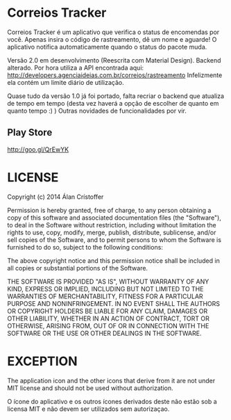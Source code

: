 Correios Tracker
================

Correios Tracker é um aplicativo que verifica o status de encomendas por você. Apenas insira o código de rastreamento, dê um nome e aguarde! O aplicativo notifica automaticamente quando o status do pacote muda.

Versão 2.0 em desenvolvimento (Reescrita com Material Design).
Backend alterado. Por hora utiliza a API encontrada aqui: http://developers.agenciaideias.com.br/correios/rastreamento
Infelizmente ela contém um limite diário de utilização.

Quase tudo da versão 1.0 já foi portado, falta recriar o backend que atualiza de tempo em tempo (desta vez haverá a opção de escolher de quanto em quanto tempo :) )
Outras novidades de funcionalidades por vir.

Play Store
----------

http://goo.gl/QrEwYK

LICENSE
=======

Copyright (c) 2014 Álan Crístoffer

Permission is hereby granted, free of charge, to any person obtaining a copy
of this software and associated documentation files (the "Software"), to deal
in the Software without restriction, including without limitation the rights
to use, copy, modify, merge, publish, distribute, sublicense, and/or sell
copies of the Software, and to permit persons to whom the Software is
furnished to do so, subject to the following conditions:

The above copyright notice and this permission notice shall be included in
all copies or substantial portions of the Software.

THE SOFTWARE IS PROVIDED "AS IS", WITHOUT WARRANTY OF ANY KIND, EXPRESS OR
IMPLIED, INCLUDING BUT NOT LIMITED TO THE WARRANTIES OF MERCHANTABILITY,
FITNESS FOR A PARTICULAR PURPOSE AND NONINFRINGEMENT. IN NO EVENT SHALL THE
AUTHORS OR COPYRIGHT HOLDERS BE LIABLE FOR ANY CLAIM, DAMAGES OR OTHER
LIABILITY, WHETHER IN AN ACTION OF CONTRACT, TORT OR OTHERWISE, ARISING FROM,
OUT OF OR IN CONNECTION WITH THE SOFTWARE OR THE USE OR OTHER DEALINGS IN
THE SOFTWARE.

EXCEPTION
=========

The application icon and the other icons that derive from it are not under MIT license and should not be used without authorization.

O ícone do aplicativo e os outros ícones derivados deste não estão sob a licensa MIT e não devem ser utilizados sem autorizaçao.
